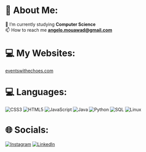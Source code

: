 # 💫 About Me:
👋 I’m currently studying **Computer Science**<br>📫 How to reach me **angelo.mouawad@gmail.com**

# 💻 My Websites:
[eventswithechoes.com](https://eventswithechoes.com/)

# 💻 Languages:
![CSS3](https://img.shields.io/badge/css3-%231572B6.svg?style=plastic&logo=css3&logoColor=white) 
![HTML5](https://img.shields.io/badge/html5-%23E34F26.svg?style=plastic&logo=html5&logoColor=white) 
![JavaScript](https://img.shields.io/badge/javascript-%23323330.svg?style=plastic&logo=javascript&logoColor=%23F7DF1E) 
![Java](https://img.shields.io/badge/java-%23ED8B00.svg?style=plastic&logo=openjdk&logoColor=white) 
![Python](https://img.shields.io/badge/python-3670A0?style=plastic&logo=python&logoColor=ffdd54) 
![SQL](https://img.shields.io/badge/sql-%2307405e.svg?style=plastic&logo=sqlite&logoColor=white) 
![Linux](https://img.shields.io/badge/linux-%23FCC624.svg?style=plastic&logo=linux&logoColor=black) 

# 🌐 Socials:
[![Instagram](https://img.shields.io/badge/Instagram-%23E4405F.svg?logo=Instagram&logoColor=white)](https://instagram.com/angelomouawad) 
[![LinkedIn](https://img.shields.io/badge/LinkedIn-%230077B5.svg?logo=linkedin&logoColor=white)](https://linkedin.com/in/angelo-mouawad)
